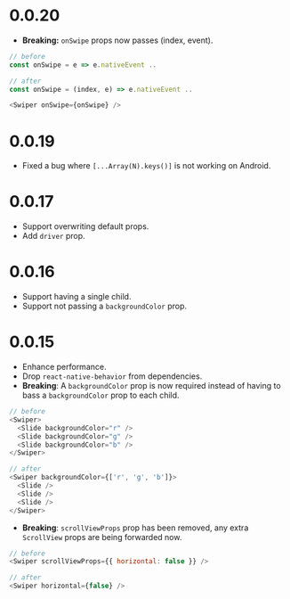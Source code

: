 # 0.0.20

- **Breaking:** `onSwipe` props now passes (index, event).

```js
// before
const onSwipe = e => e.nativeEvent ..

// after
const onSwipe = (index, e) => e.nativeEvent ..

<Swiper onSwipe={onSwipe} />
```

# 0.0.19

- Fixed a bug where `[...Array(N).keys()]` is not working on Android.

# 0.0.17

- Support overwriting default props.
- Add `driver` prop.

# 0.0.16

- Support having a single child.
- Support not passing a `backgroundColor` prop.

# 0.0.15

- Enhance performance.
- Drop `react-native-behavior` from dependencies.
- **Breaking**: A `backgroundColor` prop is now required instead of having to bass a `backgroundColor` prop to each child.

```js
// before
<Swiper>
  <Slide backgroundColor="r" />
  <Slide backgroundColor="g" />
  <Slide backgroundColor="b" />
</Swiper>
```

```js
// after
<Swiper backgroundColor={['r', 'g', 'b']}>
  <Slide />
  <Slide />
  <Slide />
</Swiper>
```

- **Breaking**: `scrollViewProps` prop has been removed, any extra `ScrollView` props are being forwarded now.

```js
// before
<Swiper scrollViewProps={{ horizontal: false }} />
```

```js
// after
<Swiper horizontal={false} />
```
